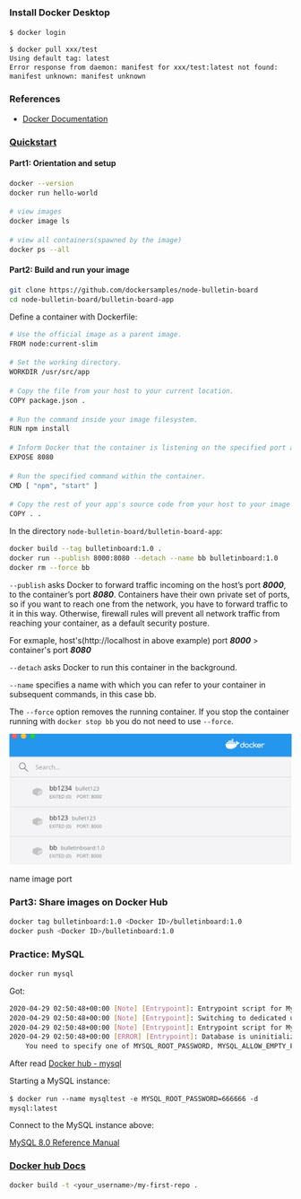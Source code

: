 
### Install Docker Desktop

`$ docker login`

```
$ docker pull xxx/test
Using default tag: latest
Error response from daemon: manifest for xxx/test:latest not found: manifest unknown: manifest unknown
```



### References

- [Docker Documentation](https://docs.docker.com)

### [Quickstart](https://docs.docker.com/get-started/)

#### Part1: Orientation and setup

```sh
docker --version
docker run hello-world

# view images
docker image ls

# view all containers(spawned by the image)
docker ps --all
```

#### Part2: Build and run your image

```sh
git clone https://github.com/dockersamples/node-bulletin-board
cd node-bulletin-board/bulletin-board-app
```
Define a container with Dockerfile:

```sh
# Use the official image as a parent image.
FROM node:current-slim

# Set the working directory.
WORKDIR /usr/src/app

# Copy the file from your host to your current location.
COPY package.json .

# Run the command inside your image filesystem.
RUN npm install

# Inform Docker that the container is listening on the specified port at runtime.
EXPOSE 8080

# Run the specified command within the container.
CMD [ "npm", "start" ]

# Copy the rest of your app's source code from your host to your image filesystem.
COPY . .
```


In the directory `node-bulletin-board/bulletin-board-app`:
```sh
docker build --tag bulletinboard:1.0 .
docker run --publish 8000:8080 --detach --name bb bulletinboard:1.0
docker rm --force bb
```

`--publish` asks Docker to forward traffic incoming on the host’s port ***8000***, to the container’s port ***8080***. Containers have their own private set of ports, so if you want to reach one from the network, you have to forward traffic to it in this way. Otherwise, firewall rules will prevent all network traffic from reaching your container, as a default security posture.

For exmaple, host's(http://localhost in above example) port ***8000*** > container's port ***8080***

`--detach` asks Docker to run this container in the background.

`--name` specifies a name with which you can refer to your container in subsequent commands, in this case bb.

The `--force` option removes the running container. If you stop the container running with `docker stop bb` you do not need to use `--force`.

![](https://github.com/tomfriwel/notes/blob/master/tools/assets/docker/s0.png)

name image port

### Part3: Share images on Docker Hub

```sh
docker tag bulletinboard:1.0 <Docker ID>/bulletinboard:1.0
docker push <Docker ID>/bulletinboard:1.0
```

### Practice: MySQL

```sh
docker run mysql
```

Got:
```sh
2020-04-29 02:50:48+00:00 [Note] [Entrypoint]: Entrypoint script for MySQL Server 8.0.20-1debian10 started.
2020-04-29 02:50:48+00:00 [Note] [Entrypoint]: Switching to dedicated user 'mysql'
2020-04-29 02:50:48+00:00 [Note] [Entrypoint]: Entrypoint script for MySQL Server 8.0.20-1debian10 started.
2020-04-29 02:50:48+00:00 [ERROR] [Entrypoint]: Database is uninitialized and password option is not specified
	You need to specify one of MYSQL_ROOT_PASSWORD, MYSQL_ALLOW_EMPTY_PASSWORD and MYSQL_RANDOM_ROOT_PASSWORD
```

After read [Docker hub - mysql](https://hub.docker.com/_/mysql)

Starting a MySQL instance: 

`$ docker run --name mysqltest -e MYSQL_ROOT_PASSWORD=666666 -d mysql:latest`

Connect to the MySQL instance above:



[MySQL 8.0 Reference Manual](https://dev.mysql.com/doc/refman/8.0/en/mysql.html)


### [Docker hub Docs](https://docs.docker.com/docker-hub/)

```sh
docker build -t <your_username>/my-first-repo .
```
